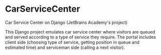 # CarServiceCenter
Car Service Center on Django (JetBrains Academy's project)

This Django project emulates car service center where visitors are queued and served according to a type of service they require. The portal includes client side (choosing type of service, getting position in queue and estimated time) and serviceman side (calling a next visitor).
